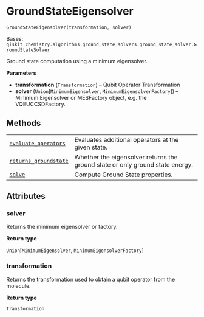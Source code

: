# GroundStateEigensolver

<span id="undefined" />

`GroundStateEigensolver(transformation, solver)`

Bases: `qiskit.chemistry.algorithms.ground_state_solvers.ground_state_solver.GroundStateSolver`

Ground state computation using a minimum eigensolver.

**Parameters**

*   **transformation** (`Transformation`) – Qubit Operator Transformation
*   **solver** (`Union`\[`MinimumEigensolver`, `MinimumEigensolverFactory`]) – Minimum Eigensolver or MESFactory object, e.g. the VQEUCCSDFactory.

## Methods

|                                                                                                                                                                                                                                                 |                                                                               |
| ----------------------------------------------------------------------------------------------------------------------------------------------------------------------------------------------------------------------------------------------- | ----------------------------------------------------------------------------- |
| [`evaluate_operators`](qiskit.chemistry.algorithms.GroundStateEigensolver.evaluate_operators#qiskit.chemistry.algorithms.GroundStateEigensolver.evaluate_operators "qiskit.chemistry.algorithms.GroundStateEigensolver.evaluate_operators")     | Evaluates additional operators at the given state.                            |
| [`returns_groundstate`](qiskit.chemistry.algorithms.GroundStateEigensolver.returns_groundstate#qiskit.chemistry.algorithms.GroundStateEigensolver.returns_groundstate "qiskit.chemistry.algorithms.GroundStateEigensolver.returns_groundstate") | Whether the eigensolver returns the ground state or only ground state energy. |
| [`solve`](qiskit.chemistry.algorithms.GroundStateEigensolver.solve#qiskit.chemistry.algorithms.GroundStateEigensolver.solve "qiskit.chemistry.algorithms.GroundStateEigensolver.solve")                                                         | Compute Ground State properties.                                              |

## Attributes

<span id="undefined" />

### solver

Returns the minimum eigensolver or factory.

**Return type**

`Union`\[`MinimumEigensolver`, `MinimumEigensolverFactory`]

<span id="undefined" />

### transformation

Returns the transformation used to obtain a qubit operator from the molecule.

**Return type**

`Transformation`
